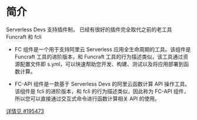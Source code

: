 # 简介

Serverless Devs 支持插件制， 已经有很好的插件完全取代之前的老工具 Funcraft 和 fcli

- FC 组件是一个用于支持阿里云 Serverless 应用全生命周期的工具。该组件是 Funcraft 工具的进阶版本，和 Funcraft 工具的行为描述类似，该工具通过资源配置文件即 s.yml，可以快速帮助您开发、构建、测试以及将应用部署到函数计算。

- FC-API 组件是一款基于 Serverless Devs 的阿里云函数计算 API 操作工具。该组件是 fcli 的进阶版本，和 fcli 的行为描述类似，因此称为 FC-API 组件，所以您可以直接通过交互式命令进行函数计算相关 API 的使用。

[详情见 #195473](https://help.aliyun.com/document_detail/195473.html)
